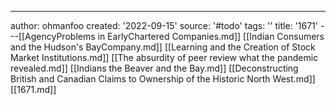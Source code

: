 ---
author: ohmanfoo
created: '2022-09-15'
source: '#todo'
tags: ''
title: '1671'
---[[AgencyProblems in EarlyChartered Companies.md]]
[[Indian Consumers and the Hudson's BayCompany.md]]
[[Learning and the Creation of Stock Market Institutions.md]]
[[The absurdity of peer review what the pandemic revealed.md]]
[[Indians the Beaver and the Bay.md]]
[[Deconstructing British and Canadian Claims to Ownership of the Historic North West.md]]
[[1671.md]]
